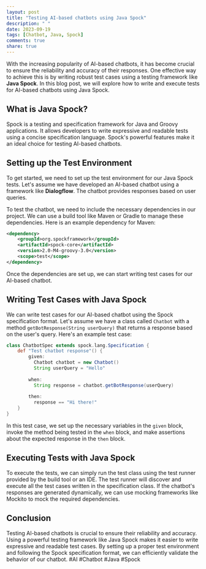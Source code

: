```yaml
---
layout: post
title: "Testing AI-based chatbots using Java Spock"
description: " "
date: 2023-09-19
tags: [Chatbot, Java, Spock]
comments: true
share: true
---
```


With the increasing popularity of AI-based chatbots, it has become crucial to ensure the reliability and accuracy of their responses. One effective way to achieve this is by writing robust test cases using a testing framework like **Java Spock**. In this blog post, we will explore how to write and execute tests for AI-based chatbots using Java Spock.

## What is Java Spock?

Spock is a testing and specification framework for Java and Groovy applications. It allows developers to write expressive and readable tests using a concise specification language. Spock's powerful features make it an ideal choice for testing AI-based chatbots.

## Setting up the Test Environment

To get started, we need to set up the test environment for our Java Spock tests. Let's assume we have developed an AI-based chatbot using a framework like **Dialogflow**. The chatbot provides responses based on user queries.

To test the chatbot, we need to include the necessary dependencies in our project. We can use a build tool like Maven or Gradle to manage these dependencies. Here is an example dependency for Maven:

```xml
<dependency>
    <groupId>org.spockframework</groupId>
    <artifactId>spock-core</artifactId>
    <version>2.0-M4-groovy-3.0</version>
    <scope>test</scope>
</dependency>
```

Once the dependencies are set up, we can start writing test cases for our AI-based chatbot.

## Writing Test Cases with Java Spock

We can write test cases for our AI-based chatbot using the Spock specification format. Let's assume we have a class called `Chatbot` with a method `getBotResponse(String userQuery)` that returns a response based on the user's query. Here's an example test case:

```groovy
class ChatbotSpec extends spock.lang.Specification {
    def "Test chatbot response"() {
        given:
          Chatbot chatbot = new Chatbot()
          String userQuery = "Hello"
        
        when:
          String response = chatbot.getBotResponse(userQuery)
        
        then:
          response == "Hi there!"
    }
}
```

In this test case, we set up the necessary variables in the `given` block, invoke the method being tested in the `when` block, and make assertions about the expected response in the `then` block.

## Executing Tests with Java Spock

To execute the tests, we can simply run the test class using the test runner provided by the build tool or an IDE. The test runner will discover and execute all the test cases written in the specification class. If the chatbot's responses are generated dynamically, we can use mocking frameworks like Mockito to mock the required dependencies.

## Conclusion

Testing AI-based chatbots is crucial to ensure their reliability and accuracy. Using a powerful testing framework like Java Spock makes it easier to write expressive and readable test cases. By setting up a proper test environment and following the Spock specification format, we can efficiently validate the behavior of our chatbot. #AI #Chatbot #Java #Spock